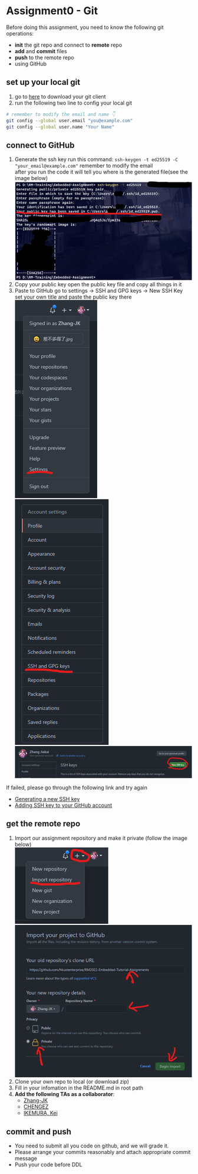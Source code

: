 # Assignment0 - Git

Before doing this assignment, you need to know the following git operations:

- **init** the git repo and connect to **remote** repo
- **add** and **commit** files
- **push** to the remote repo
- using GitHub

## set up your local git
1. go to [here](https://git-scm.com/downloads) to download your git client  
2. run the following two line to config your local git  
```bash
# remember to modify the email and name 👇
git config --global user.email "you@example.com"
git config --global user.name "Your Name"
```

## connect to GitHub
1. Generate the ssh key
    run this command: ```ssh-keygen -t ed25519 -C "your_email@example.com"``` remember to modify the email  
    after you run the code it will tell you where is the generated file(see the image below)  
    ![](../imgs/git2.png)
2. Copy your public key
    open the public key file and copy all things in it  
3. Paste to GitHub
    go to settings -> SSH and GPG keys -> New SSH Key  
    set your own title and paste the public key there  
    ![](../imgs/git3.png) ![](../imgs/git4.png) ![](../imgs/git5.png)

If failed, please go through the following link and try again  
- [Generating a new SSH key](https://docs.github.com/en/github/authenticating-to-github/connecting-to-github-with-ssh/generating-a-new-ssh-key-and-adding-it-to-the-ssh-agent)
- [Adding SSH key to your GitHub account](https://docs.github.com/en/github-ae@latest/github/authenticating-to-github/connecting-to-github-with-ssh/adding-a-new-ssh-key-to-your-github-account)

## get the remote repo

1. Import our assignment repository and make it private (follow the image below)  
    ![](../imgs/git6.png)  
    ![](../imgs/git7.png)  
2. Clone your own repo to local (or download zip)
3. Fill in your infomation in the README.md in root path
4. **Add the following TAs as a collaborator**:
    - [Zhang-JK](https://github.com/Zhang-JK)
    - [CHENGEZ](https://github.com/CHENGEZ)
    - [IKEMURA, Kei](https://github.com/Ikemura-kei)
## commit and push

- You need to submit all you code on github, and we will grade it.
- Please arrange your commits reasonably and attach appropriate commit message
- Push your code before DDL
